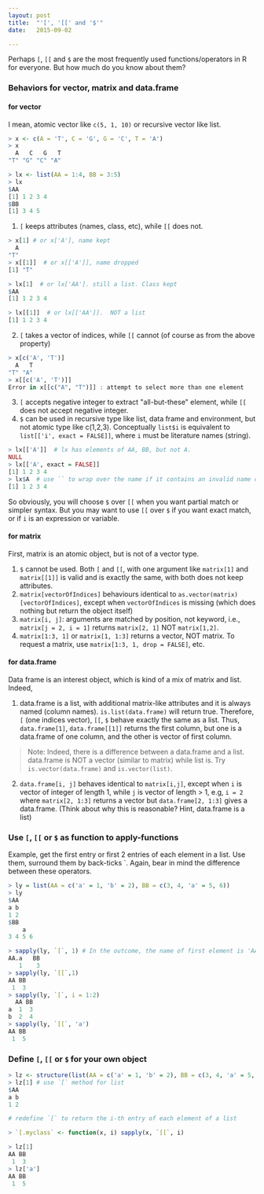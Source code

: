 ```yaml
---
layout: post
title:  "'[', '[[' and '$'"
date:   2015-09-02

---
```


Perhaps `[`, `[[` and `$` are the most frequently used functions/operators in R for everyone. But how much do you know about them?

### Behaviors for vector, matrix and data.frame

#### for vector
I mean, atomic vector like `c(5, 1, 10)` or recursive vector like list.

```r
> x <- c(A = 'T', C = 'G', G = 'C', T = 'A')
> x
  A   C   G   T 
"T" "G" "C" "A" 

> lx <- list(AA = 1:4, BB = 3:5)
> lx
$AA
[1] 1 2 3 4
$BB
[1] 3 4 5
```

1. `[` keeps attributes (names, class, etc), while `[[` does not.

```r
> x[1] # or x['A'], name kept
  A 
"T" 
> x[[1]]  # or x[['A']], name dropped
[1] "T"

> lx[1]  # or lx['AA']. still a list. Class kept
$AA
[1] 1 2 3 4

> lx[[1]]  # or lx[['AA']].  NOT a list
[1] 1 2 3 4
```

2. `[` takes a vector of indices, while `[[` cannot  (of course as from the above property)

```r
> x[c('A', 'T')]
  A   T 
"T" "A" 
> x[[c('A', 'T')]]
Error in x[[c("A", "T")]] : attempt to select more than one element
```

3. `[` accepts negative integer to extract "all-but-these" element, while `[[` does not accept negative integer.
4. `$` can be used in recursive type like list, data frame and environment, but not atomic type like c(1,2,3). Conceptually `list$i` is equivalent to `list[['i', exact = FALSE]]`, where `i` must be literature names (string).

```r
> lx[['A']]  # lx has elements of AA, BB, but not A.
NULL
> lx[['A', exact = FALSE]]                                                                                                                                                   
[1] 1 2 3 4
> lx$A  # use `` to wrap over the name if it contains an invalid name character(e.g., space), e.g., lx$`var name`
[1] 1 2 3 4
```

So obviously, you will choose `$` over `[[` when you want partial match or simpler syntax.  But you may want to use `[[` over `$` if you want exact match, or if `i` is an expression or variable.


#### for matrix

First,  matrix is an atomic object, but is not of a vector type.

1. `$` cannot be used.  Both `[` and `[[`, with one argument like `matrix[1]` and `matrix[[1]]` is valid and is exactly the same, with both does not keep attributes.  
2. `matrix[vectorOfIndices]` behaviours identical to `as.vector(matrix)[vectorOfIndices]`, except when `vectorOfIndices` is missing (which does nothing but return the object itself)
3. `matrix[i, j]`:  arguments are matched by position, not keyword, i.e., `matrix[j = 2, i = 1]` returns `matrix[2, 1]` NOT `matrix[1,2]`.
4. `matrix[1:3, 1]` or `matrix[1, 1:3]` returns a vector, NOT matrix.  To request a matrix, use `matrix[1:3, 1, drop = FALSE]`, etc.


#### for data.frame

Data frame is an interest object, which is kind of a mix of matrix and list.  Indeed,

1. data.frame is a list, with additional matrix-like attributes and it is always named (column names).   `is.list(data.frame)` will return true. Therefore, `[` (one indices vector), `[[`, `$` behave exactly the same as a list.  Thus, `data.frame[1]`, `data.frame[[1]]` returns the first column, but one is a data.frame of one column, and the other is vector of first column.
> Note: Indeed, there is a difference between a data.frame and a list.  data.frame is NOT a vector (similar to matrix) while list is. Try `is.vector(data.frame)` and `is.vector(list)`.
2. `data.frame[i, j]` behaves identical to `matrix[i,j]`, except when `i` is vector of integer of length 1, while `j` is vector of length > 1, e.g, `i = 2` where `matrix[2, 1:3]` returns a vector but `data.frame[2, 1:3]` gives a data.frame. (Think about why this is reasonable? Hint,  data.frame is a list)


### Use `[`, `[[` or `$` as function to apply-functions

Example, get the first entry or first 2 entries of each element in a list.  Use them, surround them by back-ticks `. Again, bear in mind the difference between these operators. 

```r
> ly = list(AA = c('a' = 1, 'b' = 2), BB = c(3, 4, 'a' = 5, 6))
> ly
$AA
a b 
1 2 
$BB
    a   
3 4 5 6 

> sapply(ly, `[`, 1) # In the outcome, the name of first element is 'AA.a' as `[` retains names
AA.a   BB 
   1    3 
> sapply(ly, `[[`,1)
AA BB 
 1  3 
> sapply(ly, `[`, i = 1:2)
  AA BB
a  1  3
b  2  4
> sapply(ly, `[[`, 'a')
AA BB 
 1  5 
```

### Define `[`, `[[` or `$` for your own object

```r
> lz <- structure(list(AA = c('a' = 1, 'b' = 2), BB = c(3, 4, 'a' = 5, 6)), class = 'myclass')
> lz[1] # use `[` method for list
$AA
a b 
1 2 

# redefine `[` to return the i-th entry of each element of a list

> `[.myclass` <- function(x, i) sapply(x, `[[`, i)

> lz[1]
AA BB 
 1  3 
> lz['a']
AA BB 
 1  5 
```
